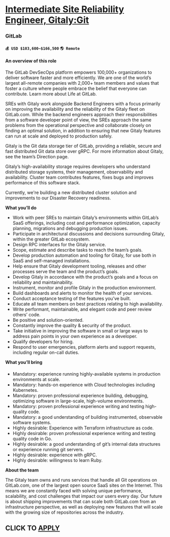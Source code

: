 # [Intermediate Site Reliability Engineer, Gitaly:Git](https://www.remotewlb.com/apply/intermediate-site-reliability-engineer-gitaly-git)  
### GitLab  
#### `💰 USD $103,600~$166,500` `🌎 Remote`  

#### **An overview of this role**

The GitLab DevSecOps platform empowers 100,000+ organizations to deliver software faster and more efficiently. We are one of the world’s largest all-remote companies with 2,000+ team members and values that foster a culture where people embrace the belief that everyone can contribute. Learn more about Life at GitLab.

SREs with Gitaly work alongside Backend Engineers with a focus primarily on improving the availability and the reliability of the Gitaly fleet on GitLab.com. While the backend engineers approach their responsibilities from a software developer point of view, the SREs approach the same problems from the operational perspective and collaborate closely on finding an optimal solution, in addition to ensuring that new Gitaly features can run at scale and deployed to production safely.

Gitaly is the Git data storage tier of GitLab, providing a reliable, secure and fast distributed Git data store over gRPC. For more information about Gitaly, see the team’s Direction page.

Gitaly’s high-availability storage requires developers who understand distributed storage systems, their management, observability and availability. Cluster team contributes features, fixes bugs and improves performance of this software stack.

Currently, we're building a new distributed cluster solution and improvements to our Disaster Recovery readiness.

**What you’ll do**

  * Work with peer SREs to maintain Gitaly’s environments within GitLab’s SaaS offerings, including cost and performance optimization, capacity planning, migrations and debugging production issues.
  * Participate in architectural discussions and decisions surrounding Gitaly, within the greater GitLab ecosystem.
  * Design RPC interfaces for the Gitaly service.
  * Scope, estimate and describe tasks to reach the team’s goals.
  * Develop production automation and tooling for Gitaly, for use both in SaaS and self-managed installations.
  * Help ensure that Gitaly development tooling, releases and other processes serve the team and the product’s goals.
  * Develop Gitaly in accordance with the product’s goals and a focus on reliability and maintainability.
  * Instrument, monitor and profile Gitaly in the production environment.
  * Build dashboards and alerts to monitor the health of your services.
  * Conduct acceptance testing of the features you’ve built.
  * Educate all team members on best practices relating to high availability.
  * Write performant, maintainable, and elegant code and peer review others’ code.
  * Be positive and solution-oriented.
  * Constantly improve the quality & security of the product.
  * Take initiative in improving the software in small or large ways to address pain points in your own experience as a developer.
  * Qualify developers for hiring.
  * Respond to user emergencies, platform alerts and support requests, including regular on-call duties.

**What you’ll bring**

####

  * Mandatory: experience running highly-available systems in production environments at scale.
  * Mandatory: hands-on experience with Cloud technologies including Kubernetes.
  * Mandatory: proven professional experience building, debugging, optimizing software in large-scale, high-volume environments.
  * Mandatory: proven professional experience writing and testing high-quality code.
  * Mandatory: a good understanding of building instrumented, observable software systems.
  * Highly desirable: Experience with Terraform infrastructure as code.
  * Highly desirable: proven professional experience writing and testing quality code in Go.
  * Highly desirable: a good understanding of git’s internal data structures or experience running git servers.
  * Highly desirable: experience with gRPC.
  * Highly desirable: willingness to learn Ruby.

**About the team**

The Gitaly team owns and runs services that handle all Git operations on GitLab.com, one of the largest open source SaaS sites on the Internet. This means we are constantly faced with solving unique performance, scalability, and cost challenges that impact our users every day. Our future is about shipping improvements that can scale both GitLab.com from an infrastructure perspective, as well as deploying new features that will scale with the growing size of repositories across the industry.

  
## CLICK TO [APPLY](https://www.remotewlb.com/apply/intermediate-site-reliability-engineer-gitaly-git)

